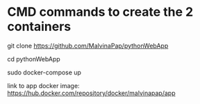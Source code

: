 # CMD commands to create the 2 containers 

git clone https://github.com/MalvinaPap/pythonWebApp

cd pythonWebApp

sudo docker-compose up 


link to app docker image: https://hub.docker.com/repository/docker/malvinapap/app
